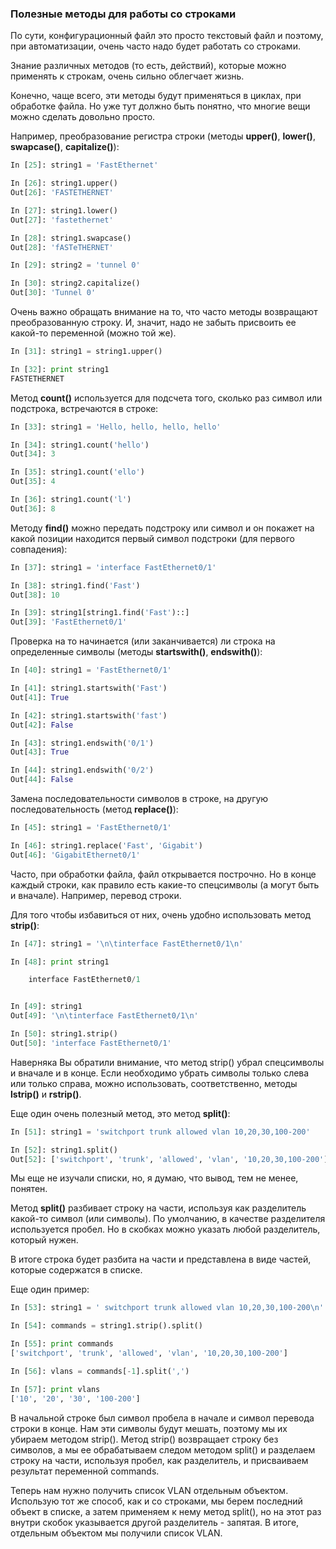 ### Полезные методы для работы со строками
По сути, конфигурационный файл это просто текстовый файл и поэтому, при автоматизации, очень часто надо будет работать со строками.

Знание различных методов (то есть, действий), которые можно применять к строкам, очень сильно облегчает жизнь.

Конечно, чаще всего, эти методы будут применяться в циклах, при обработке файла. Но уже тут должно быть понятно, что многие вещи можно сделать довольно просто.

Например, преобразование регистра строки (методы __upper()__, __lower()__, __swapcase()__, __capitalize()__):
```python
In [25]: string1 = 'FastEthernet'

In [26]: string1.upper()
Out[26]: 'FASTETHERNET'

In [27]: string1.lower()
Out[27]: 'fastethernet'

In [28]: string1.swapcase()
Out[28]: 'fASTeTHERNET'

In [29]: string2 = 'tunnel 0'

In [30]: string2.capitalize()
Out[30]: 'Tunnel 0'
```

Очень важно обращать внимание на то, что часто методы возвращают преобразованную строку. И, значит, надо не забыть присвоить ее какой-то переменной (можно той же).
```python
In [31]: string1 = string1.upper()

In [32]: print string1
FASTETHERNET
```

Метод __count()__ используется для подсчета того, сколько раз символ или подстрока, встречаются в строке:
```python
In [33]: string1 = 'Hello, hello, hello, hello'

In [34]: string1.count('hello')
Out[34]: 3

In [35]: string1.count('ello')
Out[35]: 4

In [36]: string1.count('l')
Out[36]: 8
```

Методу __find()__ можно передать подстроку или символ и он покажет на какой позиции находится первый символ подстроки (для первого совпадения):
```python
In [37]: string1 = 'interface FastEthernet0/1'

In [38]: string1.find('Fast')
Out[38]: 10

In [39]: string1[string1.find('Fast')::]
Out[39]: 'FastEthernet0/1'
```

Проверка на то начинается (или заканчивается) ли строка на определенные символы (методы __startswith()__, __endswith()__):
```python
In [40]: string1 = 'FastEthernet0/1'

In [41]: string1.startswith('Fast')
Out[41]: True

In [42]: string1.startswith('fast')
Out[42]: False

In [43]: string1.endswith('0/1')
Out[43]: True

In [44]: string1.endswith('0/2')
Out[44]: False
```

Замена последовательности символов в строке, на другую последовательность (метод __replace()__):
```python
In [45]: string1 = 'FastEthernet0/1'

In [46]: string1.replace('Fast', 'Gigabit')
Out[46]: 'GigabitEthernet0/1'
```

Часто, при обработки файла, файл открывается построчно. Но в конце каждый строки, как правило есть какие-то спецсимволы (а могут быть и вначале). Например, перевод строки.

Для того чтобы избавиться от них, очень удобно использовать метод __strip()__:
```python
In [47]: string1 = '\n\tinterface FastEthernet0/1\n'

In [48]: print string1

	interface FastEthernet0/1


In [49]: string1
Out[49]: '\n\tinterface FastEthernet0/1\n'

In [50]: string1.strip()
Out[50]: 'interface FastEthernet0/1'
```

Наверняка Вы обратили внимание, что метод strip() убрал спецсимволы и вначале и в конце. Если необходимо убрать символы только слева или только справа, можно использовать, соответственно, методы __lstrip()__ и __rstrip()__.

Еще один очень полезный метод, это метод __split()__:
```python
In [51]: string1 = 'switchport trunk allowed vlan 10,20,30,100-200'

In [52]: string1.split()
Out[52]: ['switchport', 'trunk', 'allowed', 'vlan', '10,20,30,100-200']
```

Мы еще не изучали списки, но, я думаю, что вывод, тем не менее, понятен.

Метод __split()__ разбивает строку на части, используя как разделитель какой-то символ (или символы). По умолчанию, в качестве разделителя используется пробел. Но в скобках можно указать любой разделитель, который нужен.

В итоге строка будет разбита на части и представлена в виде частей, которые содержатся в списке.

Еще один пример:
```python
In [53]: string1 = ' switchport trunk allowed vlan 10,20,30,100-200\n'

In [54]: commands = string1.strip().split()

In [55]: print commands
['switchport', 'trunk', 'allowed', 'vlan', '10,20,30,100-200']

In [56]: vlans = commands[-1].split(',')

In [57]: print vlans
['10', '20', '30', '100-200']
```

В начальной строке был символ пробела в начале и символ перевода строки в конце. Нам эти символы будут мешать, поэтому мы их убираем методом strip(). Метод strip() возвращает строку без символов, а мы ее обрабатываем следом методом split() и разделаем строку на части, используя пробел, как разделитель, и присваиваем результат переменной commands.

Теперь нам нужно получить список VLAN отдельным объектом. Использую тот же способ, как и со строками, мы берем последний объект в списке, а затем применяем к нему метод split(), но на этот раз внутри скобок указывается другой разделитель - запятая. В итоге, отдельным объектом мы получили список VLAN.
